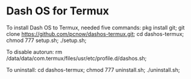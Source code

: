 # Dash OS for Termux
To install Dash OS to Termux, needed five commands:
pkg install git;
git clone https://github.com/pcnow/dashos-termux.git;
cd dashos-termux;
chmod 777 setup.sh;
./setup.sh;

To disable autorun:
rm /data/data/com.termux/files/usr/etc/profile.d/dashos.sh;

To uninstall:
cd dashos-termux;
chmod 777 uninstall.sh;
./uninstall.sh;


